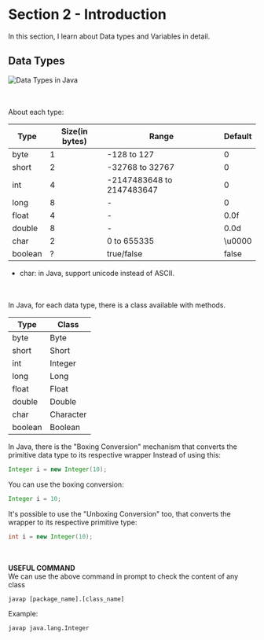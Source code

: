 # Section 2 - Introduction
 In this section, I learn about Data types and Variables in detail.
 
## Data Types

![Data Types in Java](https://media.geeksforgeeks.org/wp-content/cdn-uploads/20191105111644/Data-types-in-Java.jpg)

<br><br>
About each type:

| Type    | Size(in bytes) | Range                     | Default |
|---------|----------------|---------------------------|---------|
| byte    | 1              | -128 to 127               | 0       |
| short   | 2              | -32768 to 32767           | 0       |
| int     | 4              | -2147483648 to 2147483647 | 0       |
| long    | 8              | -                         | 0       |
| float   | 4              | -                         | 0.0f    |
| double  | 8              | -                         | 0.0d    |
| char    | 2              | 0 to 655335               | \u0000  |
| boolean | ?              | true/false                | false   |

* char: in Java, support unicode instead of ASCII.

<br><br>
In Java, for each data type, there is a class available with methods.

| Type    | Class     |
|---------|-----------|
| byte    | Byte      |
| short   | Short     |
| int     | Integer   |
| long    | Long      |
| float   | Float     |
| double  | Double    |
| char    | Character |
| boolean | Boolean   |

In Java, there is the "Boxing Conversion" mechanism that converts the primitive data type to its respective wrapper
Instead of using this:
```java
Integer i = new Integer(10);
```

You can use the boxing conversion:
```java
Integer i = 10;
```

It's possible to use the "Unboxing Conversion" too, that converts the wrapper to its respective primitive type:
```java
int i = new Integer(10);
```
<br><br>
**USEFUL COMMAND**
<br>
We can use the above command in prompt to check the content of any class
```shell
javap [package_name].[class_name]
```
Example:
```shell
javap java.lang.Integer
```